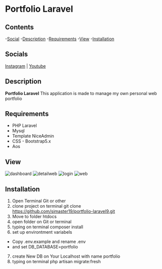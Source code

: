 # Portfolio Laravel

## Contents

-[Social](#socials) -[Description](#description) -[Requirements](#requirements) -[View](#view) -[Installation](#installation)

## Socials

[Instagram](https://instagram.com/simaster19) | [Youtube](https://youtube.com/simaster19)

## Description

**Portfolio Laravel** This application is made to manage my own personal web portfolio

## Requirements

-   PHP Laravel
-   Mysql
-   Template NiceAdmin
-   CSS - Bootstrap5.x
-   Aos

## View

![dashboard](https://user-images.githubusercontent.com/107765852/214470270-6a0e4ae5-17e2-4f44-8d5e-7a223f5fa8e0.png)
![detailweb](https://user-images.githubusercontent.com/107765852/214470277-12d85060-1126-4983-b25d-eeddc3a9a28a.png)
![login](https://user-images.githubusercontent.com/107765852/214470284-47b55a0a-4690-4671-8a38-c6fd093a860f.png)
![web](https://user-images.githubusercontent.com/107765852/214470286-b45d7ec6-5122-4ba3-a64f-590c9922464a.png)

## Installation

1. Open Terminal Git or other
2. clone project on terminal
   git clone https://github.com/simaster19/portfolio-laravel9.git
3. Move to folder htdocs
4. open folder on Git or terminal
5. typing on terminal composer install
6. set up environtment variabels

-   Copy .env.example and rename .env
-   and set DB_DATABASE=portfolio

7. create New DB on Your Localhost with name portfolio
8. typing on terminal php artisan migrate:fresh
